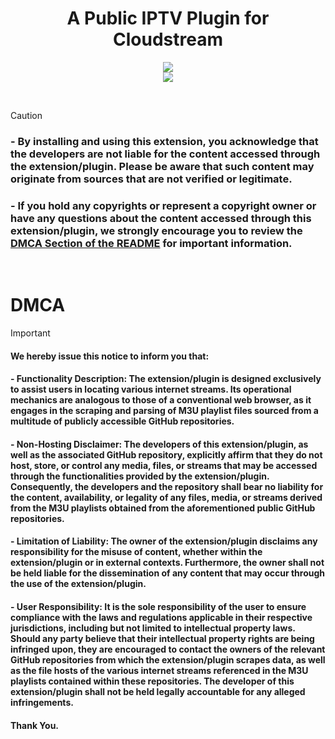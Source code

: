 <div align="center"><h1>A Public IPTV Plugin for Cloudstream </h1></div>
<p align="center">
  <a href=""><img src="https://www.gnu.org/graphics/gplv3-127x51.png" /></a><br/>
  <a href="https://skillicons.dev">
    <img src="https://skillicons.dev/icons?i=kotlin,androidstudio,gradle,github,githubactions&theme=light&perline=5" />
  </a>
</p>

<br/>

> [!CAUTION]
> ### - By installing and using this extension, you acknowledge that the developers are not liable for the content accessed through the extension/plugin. Please be aware that such content may originate from sources that are not verified or legitimate.
> ### - If you hold any copyrights or represent a copyright owner or have any questions about the content accessed through this extension/plugin, we strongly encourage you to review the [DMCA Section of the README]() for important information.

<br/>


<h1>DMCA</h1>


> [!IMPORTANT]  
> #### We hereby issue this notice to inform you that:
> #### - Functionality Description: The extension/plugin is designed exclusively to assist users in locating various internet streams. Its operational mechanics are analogous to those of a conventional web browser, as it engages in the scraping and parsing of M3U playlist files sourced from a multitude of publicly accessible GitHub repositories.
> #### - Non-Hosting Disclaimer: The developers of this extension/plugin, as well as the associated GitHub repository, explicitly affirm that they do not host, store, or control any media, files, or streams that may be accessed through the functionalities provided by the extension/plugin. Consequently, the developers and the repository shall bear no liability for the content, availability, or legality of any files, media, or streams derived from the M3U playlists obtained from the aforementioned public GitHub repositories.
> #### - Limitation of Liability: The owner of the extension/plugin disclaims any responsibility for the misuse of content, whether within the extension/plugin or in external contexts. Furthermore, the owner shall not be held liable for the dissemination of any content that may occur through the use of the extension/plugin.
> #### - User Responsibility: It is the sole responsibility of the user to ensure compliance with the laws and regulations applicable in their respective jurisdictions, including but not limited to intellectual property laws. Should any party believe that their intellectual property rights are being infringed upon, they are encouraged to contact the owners of the relevant GitHub repositories from which the extension/plugin scrapes data, as well as the file hosts of the various internet streams referenced in the M3U playlists contained within these repositories. The developer of this extension/plugin shall not be held legally accountable for any alleged infringements.
> #### Thank You.
